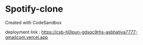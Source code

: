 # Spotify-clone
Created with CodeSandbox


deployment link : https://csb-h0lpun-gdsqc9rhs-asbhatiya7777-gmailcom.vercel.app
